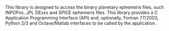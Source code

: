 This library is designed to access the binary planetary ephemeris files, 
such INPOPxx, JPL DExxx and SPICE ephemeris files.
This library provides a C Application Programming Interface (API) 
and, optionally, Fortran 77/2003, Python 2/3 and Octave/Matlab interfaces 
to be called by the application.
